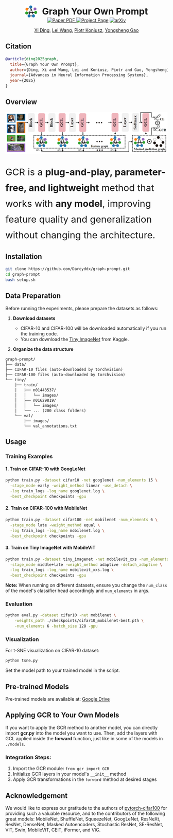 <div align="center">
  <h1 style="display: flex; align-items: center; justify-content: center; gap: 15px; margin: 0;">
    <a href="https://darcyddx.github.io/gcr" style="display:inline-flex; align-items:center;">
      <img src="assets/gcr_icon.png" alt="Project Page" style="width:38px; height:38px; object-fit:contain;">
    </a>
    Graph Your Own Prompt
  </h1>

<a href="https://darcyddx.github.io/files/neurips25_graph_camera.pdf" target="_blank">
  <img src="https://img.shields.io/badge/Paper-NeurIPS25-green" alt="Paper PDF">
</a>
<a href="https://darcyddx.github.io/gcr/"><img src="https://img.shields.io/badge/Project_Page-blue" alt="Project Page"></a>
<a href="https://arxiv.org/abs/2509.23373" target="_blank">
  <img src="https://img.shields.io/badge/arXiv-2509.23373-b31b1b" alt="arXiv">
</a>



[Xi Ding](https://darcyddx.github.io/), [Lei Wang](https://leiwangr.github.io/), [Piotr Koniusz](https://www.koniusz.com/), [Yongsheng Gao](https://experts.griffith.edu.au/19112-yongsheng-gao)
</div>

## Citation
```bibtex
@article{ding2025graph,
  title={Graph Your Own Prompt},
  author={Ding, Xi and Wang, Lei and Koniusz, Piotr and Gao, Yongsheng},
  journal={Advances in Neural Information Processing Systems},
  year={2025}
}
```

## Overview
![framework](assets/graph_pipeline.png)
<p style="font-size: 1.8rem; line-height: 1.7;">
  GCR is a <strong>plug-and-play, parameter-free, and lightweight</strong> method that works with <strong>any model</strong>, improving feature quality and generalization without changing the architecture.
</p>


## Installation

```bash
git clone https://github.com/Darcyddx/graph-prompt.git
cd graph-prompt
bash setup.sh
```

## Data Preparation
Before running the experiments, please prepare the datasets as follows:

1. **Download datasets**  
   - CIFAR-10 and CIFAR-100 will be downloaded automatically if you run the training code.
   - You can download the [Tiny ImageNet](https://www.kaggle.com/datasets/akash2sharma/tiny-imagenet) from Kaggle.


2. **Organize the data structure**  
```
graph-prompt/
├── data/
├── CIFAR-10 files (auto-downloaded by torchvision)
├── CIFAR-100 files (auto-downloaded by torchvision)  
└── tiny/             
    ├── train/
    │   ├── n01443537/
    │   │   └── images/
    │   ├── n01629819/
    │   │   └── images/
    │   └── ... (200 class folders)
    └── val/
        ├── images/
        └── val_annotations.txt
```

## Usage

### Training Examples

#### 1. Train on CIFAR-10 with GoogLeNet
```bash
python train.py -dataset cifar10 -net googlenet -num_elements 15 \
  -stage_mode early -weight_method linear -use_detach \
  -log train_logs -log_name googlenet.log \
  -best_checkpoint checkpoints -gpu
```

#### 2. Train on CIFAR-100 with MobileNet
```bash
python train.py -dataset cifar100 -net mobilenet -num_elements 6 \
  -stage_mode late -weight_method equal \
  -log train_logs -log_name mobilenet.log \
  -best_checkpoint checkpoints -gpu
```

#### 3. Train on Tiny ImageNet with MobileViT
```bash
python train.py -dataset tiny_imagenet -net mobilevit_xxs -num_elements 6 \
  -stage_mode middle+late -weight_method adaptive -detach_adaptive \
  -log train_logs -log_name mobilevit_xxs.log \
  -best_checkpoint checkpoints -gpu
```

**Note:** When running on different datasets, ensure you change the `num_class` of the model's classifier head accordingly and `num_elements` in args.

### Evaluation

```bash
python eval.py -dataset cifar10 -net mobilenet \
    -weights_path ./checkpoints/cifar10_mobilenet-best.pth \
    -num_elements 6 -batch_size 128 -gpu
```

### Visualization

For t-SNE visualization on CIFAR-10 dataset:
```bash
python tsne.py
```
Set the model path to your trained model in the script.

## Pre-trained Models

Pre-trained models are available at: [Google Drive](https://drive.google.com/drive/folders/1ChtuH1s_0tf-gbE_83Nc0cTVc0bj1FcC?usp=sharing)

## Applying GCR to Your Own Models

If you want to apply the GCR method to another model, you can directly import **gcr.py** into the model you want to use. Then, add the layers with GCL applied inside the **forward** function, just like in some of the models in `./models`.

### Integration Steps:
1. Import the GCR module: `from gcr import GCR`
2. Initialize GCR layers in your model's `__init__` method
3. Apply GCR transformations in the `forward` method at desired stages

## Acknowledgement
We would like to express our gratitude to the authors of [pytorch-cifar100](https://github.com/weiaicunzai/pytorch-cifar100) for providing such a valuable resource, and to the contributors of the following great models: MobileNet, ShuffleNet, SqueezeNet, GoogLeNet, ResNeXt, ResNet, DenseNet, Masked Autoencoders, Stochastic ResNet, SE-ResNet, ViT, Swin, MobileViT, CEiT, iFormer, and ViG.